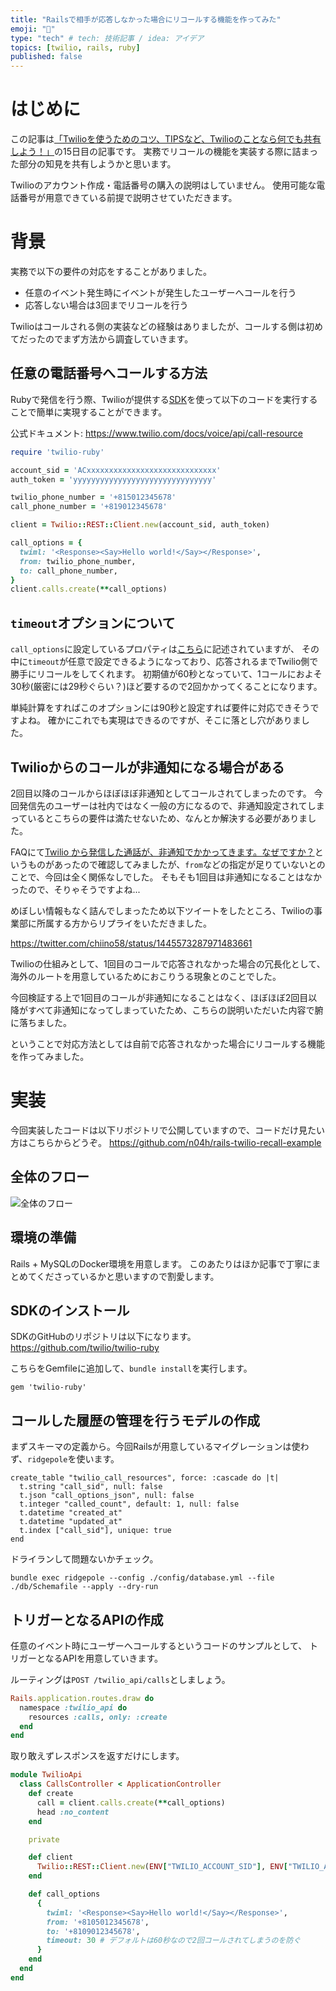```yaml
---
title: "Railsで相手が応答しなかった場合にリコールする機能を作ってみた"
emoji: "🐡"
type: "tech" # tech: 技術記事 / idea: アイデア
topics: [twilio, rails, ruby]
published: false
---
```


# はじめに

この記事は[「Twilioを使うためのコツ、TIPSなど、Twilioのことなら何でも共有しよう！」](https://qiita.com/advent-calendar/2021/twilio)の15日目の記事です。
実務でリコールの機能を実装する際に詰まった部分の知見を共有しようかと思います。

Twilioのアカウント作成・電話番号の購入の説明はしていません。
使用可能な電話番号が用意できている前提で説明させていただきます。

# 背景

実務で以下の要件の対応をすることがありました。

- 任意のイベント発生時にイベントが発生したユーザーへコールを行う
- 応答しない場合は3回までリコールを行う

Twilioはコールされる側の実装などの経験はありましたが、コールする側は初めてだったのでまず方法から調査していきます。

## 任意の電話番号へコールする方法

Rubyで発信を行う際、Twilioが提供する[SDK](https://github.com/twilio/twilio-ruby)を使って以下のコードを実行することで簡単に実現することができます。

公式ドキュメント: <https://www.twilio.com/docs/voice/api/call-resource>

```ruby
require 'twilio-ruby'

account_sid = 'ACxxxxxxxxxxxxxxxxxxxxxxxxxxxxx'
auth_token = 'yyyyyyyyyyyyyyyyyyyyyyyyyyyyyyy'

twilio_phone_number = '+815012345678'
call_phone_number = '+819012345678'

client = Twilio::REST::Client.new(account_sid, auth_token)

call_options = {
  twiml: '<Response><Say>Hello world!</Say></Response>',
  from: twilio_phone_number,
  to: call_phone_number,
}
client.calls.create(**call_options)
```

## `timeout`オプションについて

`call_options`に設定しているプロパティは[こちら](https://www.twilio.com/docs/voice/api/call-resource#create-a-call-resource)に記述されていますが、
その中に`timeout`が任意で設定できるようになっており、応答されるまでTwilio側で勝手にリコールをしてくれます。
初期値が60秒となっていて、1コールにおよそ30秒(厳密には29秒ぐらい？)ほど要するので2回かかってくることになります。

単純計算をすればこのオプションには90秒と設定すれば要件に対応できそうですよね。
確かにこれでも実現はできるのですが、そこに落とし穴がありました。

## Twilioからのコールが非通知になる場合がある

2回目以降のコールからほぼほぼ非通知としてコールされてしまったのです。
今回発信先のユーザーは社内ではなく一般の方になるので、非通知設定されてしまっているとこちらの要件は満たせないため、なんとか解決する必要がありました。

FAQにて[Twilio から発信した通話が、非通知でかかってきます。なぜですか？](https://cloudapi.zendesk.com/hc/ja/articles/206420981-Twilio-%E3%81%8B%E3%82%89%E7%99%BA%E4%BF%A1%E3%81%97%E3%81%9F%E9%80%9A%E8%A9%B1%E3%81%8C-%E9%9D%9E%E9%80%9A%E7%9F%A5%E3%81%A7%E3%81%8B%E3%81%8B%E3%81%A3%E3%81%A6%E3%81%8D%E3%81%BE%E3%81%99-%E3%81%AA%E3%81%9C%E3%81%A7%E3%81%99%E3%81%8B-)というものがあったので確認してみましたが、`from`などの指定が足りていないとのことで、今回は全く関係なしでした。
そもそも1回目は非通知になることはなかったので、そりゃそうですよね...

めぼしい情報もなく詰んでしまったため以下ツイートをしたところ、Twilioの事業部に所属する方からリプライをいただきました。

https://twitter.com/chiino58/status/1445573287971483661

Twilioの仕組みとして、1回目のコールで応答されなかった場合の冗長化として、
海外のルートを用意しているためにおこりうる現象とのことでした。

今回検証する上で1回目のコールが非通知になることはなく、ほぼほぼ2回目以降がすべて非通知になってしまっていたため、こちらの説明いただいた内容で腑に落ちました。

ということで対応方法としては自前で応答されなかった場合にリコールする機能を作ってみました。

# 実装

今回実装したコードは以下リポジトリで公開していますので、コードだけ見たい方はこちらからどうぞ。
<https://github.com/n04h/rails-twilio-recall-example>

## 全体のフロー

![全体のフロー](https://www.plantuml.com/plantuml/png/nPBFhX8n5CRtVOgpr8Mv2tSaOsxYtRZIUAzhKuPPJ1p-PAOJjtGQ_mWc42CW0GMZk82068aXQfo7ENJ0jx2TegCIKHRcpg9jfZtVz_lQSnmmwhEmw96AcbtRhT0IWvlKzGAW0VXwGGgKqJmD753VoNQjTmlvNwhExhgUMzORB5qHQhEo3xS2nzS_GpKJObc0qNiKdr5CmB88IItWqXNZbOCRrq_FuCWetAOLzyYcdXTanynE3b2yqIhH1pto9VBP3rqv6snUFYQ-mqA_bCly4d5F3jzXz6GJFqNUpRnLafrZ5wugtzDh9nVL-LNyN4wVgHACweGO0bsc8-sIVDTHXGe3-VqqjOpxwwcoxI0VoE52DX_g-9dOtlnvQj_v0osA9Wg1qLlaBOoKtM0BZdooNZIHZv0tK3n84MF591_LldPVcp2_ausHrv6_EdV4Hbj-wMmHpJCIGZq6bsNlnUhJQBMiwVSMuyo2pmmn0VWVz-IK2Xb1qXyd7wlx2GvjLe2_jol0lpLibVyCfe5RSoMJz1P9Usu2QR63-zZSmh4QmwBt3G00)

## 環境の準備

Rails + MySQLのDocker環境を用意します。
このあたりはほか記事で丁寧にまとめてくださっているかと思いますので割愛します。

## SDKのインストール

SDKのGitHubのリポジトリは以下になります。
<https://github.com/twilio/twilio-ruby>

こちらをGemfileに追加して、`bundle install`を実行します。

```ruby:Gemfile
gem 'twilio-ruby'
```

## コールした履歴の管理を行うモデルの作成

まずスキーマの定義から。今回Railsが用意しているマイグレーションは使わず、`ridgepole`を使います。

```ruby:Schemafile
create_table "twilio_call_resources", force: :cascade do |t|
  t.string "call_sid", null: false
  t.json "call_options_json", null: false
  t.integer "called_count", default: 1, null: false
  t.datetime "created_at"
  t.datetime "updated_at"
  t.index ["call_sid"], unique: true
end
```

ドライランして問題ないかチェック。

```shell
bundle exec ridgepole --config ./config/database.yml --file ./db/Schemafile --apply --dry-run
```

## トリガーとなるAPIの作成

任意のイベント時にユーザーへコールするというコードのサンプルとして、
トリガーとなるAPIを用意していきます。

ルーティングは`POST /twilio_api/calls`としましょう。

```ruby:config/routes.rb
Rails.application.routes.draw do
  namespace :twilio_api do
    resources :calls, only: :create
  end
end
```

取り敢えずレスポンスを返すだけにします。

```ruby:app/controllers/twilio_api/calls_controller.rb
module TwilioApi
  class CallsController < ApplicationController
    def create
      call = client.calls.create(**call_options)
      head :no_content
    end

    private

    def client
      Twilio::REST::Client.new(ENV["TWILIO_ACCOUNT_SID"], ENV["TWILIO_AUTH_TOKEN"])
    end

    def call_options
      {
        twiml: '<Response><Say>Hello world!</Say></Response>',
        from: '+8105012345678',
        to: '+8109012345678',
        timeout: 30 # デフォルトは60秒なので2回コールされてしまうのを防ぐ
      }
    end
  end
end
```

```ruby
```


